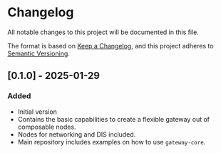 <!-- markdownlint-disable MD024 -->

# Changelog

All notable changes to this project will be documented in this file.

The format is based on [Keep a Changelog](https://keepachangelog.com/en/1.1.0),
and this project adheres to [Semantic Versioning](https://semver.org/spec/v2.0.0.html).

## [0.1.0] - 2025-01-29

### Added

- Initial version
- Contains the basic capabilities to create a flexible gateway out of composable nodes.
- Nodes for networking and DIS included.
- Main repository includes examples on how to use `gateway-core`.
